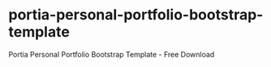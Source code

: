 # portia-personal-portfolio-bootstrap-template
Portia Personal Portfolio Bootstrap Template - Free Download
